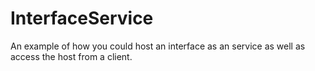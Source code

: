 InterfaceService
================

An example of how you could host an interface as an service as well as access the host from a client.
